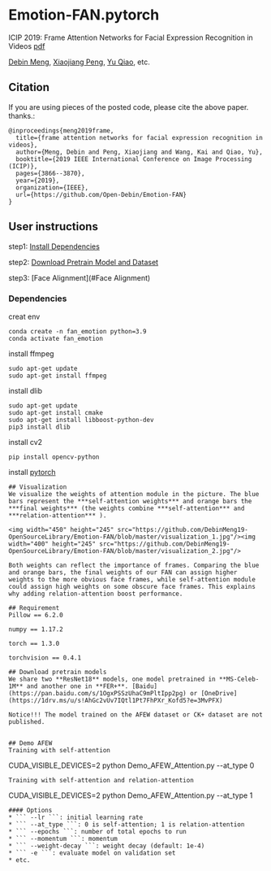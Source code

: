 # Emotion-FAN.pytorch
 ICIP 2019: Frame Attention Networks for Facial Expression Recognition in Videos  [pdf](https://arxiv.org/pdf/1907.00193.pdf)
 
 [Debin Meng](michaeldbmeng19@outlook.com), [Xiaojiang Peng](https://pengxj.github.io/), [Yu Qiao](http://mmlab.siat.ac.cn/yuqiao/), etc.

## Citation
If you are using pieces of the posted code, please cite the above paper. thanks.:
```
@inproceedings{meng2019frame,
  title={frame attention networks for facial expression recognition in videos},
  author={Meng, Debin and Peng, Xiaojiang and Wang, Kai and Qiao, Yu},
  booktitle={2019 IEEE International Conference on Image Processing (ICIP)},
  pages={3866--3870},
  year={2019},
  organization={IEEE},
  url={https://github.com/Open-Debin/Emotion-FAN}
}
```
## User instructions
step1: [Install Dependencies](#dependencies)

step2: [Download Pretrain Model and Dataset](#Download_Pretrain_ModelDataSet)

step3: [Face Alignment](#Face Alignment)

### Dependencies
creat env
```
conda create -n fan_emotion python=3.9
conda activate fan_emotion
```
install ffmpeg
```
sudo apt-get update 
sudo apt-get install ffmpeg
```
install dlib
```
sudo apt-get update
sudo apt-get install cmake
sudo apt-get install libboost-python-dev
pip3 install dlib
```
install cv2
```
pip install opencv-python
```
install [pytorch](https://pytorch.org/get-started/locall)
```
## Visualization
We visualize the weights of attention module in the picture. The blue bars represent the ***self-attention weights*** and orange bars the ***final weights*** (the weights combine ***self-attention*** and ***relation-attention*** ).

<img width="450" height="245" src="https://github.com/DebinMeng19-OpenSourceLibrary/Emotion-FAN/blob/master/visualization_1.jpg"/><img width="400" height="245" src="https://github.com/DebinMeng19-OpenSourceLibrary/Emotion-FAN/blob/master/visualization_2.jpg"/>

Both weights can reflect the importance of frames. Comparing the blue and orange bars, the final weights of our FAN can assign higher weights to the more obvious face frames, while self-attention module could assign high weights on some obscure face frames. This explains why adding relation-attention boost performance.

## Requirement
Pillow == 6.2.0

numpy == 1.17.2

torch == 1.3.0

torchvision == 0.4.1

## Download pretrain models
We share two **ResNet18** models, one model pretrained in **MS-Celeb-1M** and another one in **FER+**. [Baidu](https://pan.baidu.com/s/1OgxPSSzUhaC9mPltIpp2pg) or [OneDrive](https://1drv.ms/u/s!AhGc2vUv7IQtl1Pt7FhPXr_Kofd5?e=3MvPFX) 

Notice!!! The model trained on the AFEW dataset or CK+ dataset are not published.


## Demo AFEW
Training with self-attention
```
CUDA_VISIBLE_DEVICES=2 python Demo_AFEW_Attention.py --at_type 0
```
Training with self-attention and relation-attention
```
CUDA_VISIBLE_DEVICES=2 python Demo_AFEW_Attention.py --at_type 1
```
#### Options
* ``` --lr ```: initial learning rate
* ``` --at_type ```: 0 is self-attention; 1 is relation-attention
* ``` --epochs ```: number of total epochs to run
* ``` --momentum ```: momentum
* ``` --weight-decay ```: weight decay (default: 1e-4)
* ``` -e ```: evaluate model on validation set
* etc.

